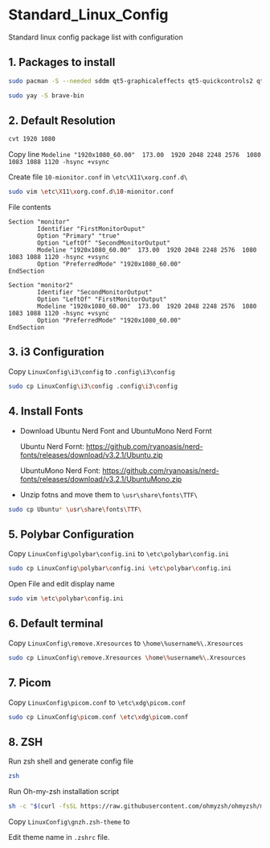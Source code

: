 # Standard_Linux_Config
Standard linux config package list with configuration 

## 1. Packages to install
```bash
sudo pacman -S --needed sddm qt5‑graphicaleffects qt5‑quickcontrols2 qt5‑svg polybar thunar obsidian vim picom rxvt-unicode unzip zsh
```
```bash
sudo yay -S brave-bin 
```

## 2. Default Resolution

```bash
cvt 1920 1080
```
Copy line ```Modeline "1920x1080_60.00"  173.00  1920 2048 2248 2576  1080 1083 1088 1120 -hsync +vsync```

Create file ```10-mionitor.conf``` in ```\etc\X11\xorg.conf.d\``` 

```bash
sudo vim \etc\X11\xorg.conf.d\10-mionitor.conf
```
File contents
```
Section "monitor"
        Identifier "FirstMonitorOuput"
        Option "Primary" "true"
        Option "LeftOf" "SecondMonitorOutput"
        Modeline "1920x1080_60.00"  173.00  1920 2048 2248 2576  1080 1083 1088 1120 -hsync +vsync
        Option "PreferredMode" "1920x1080_60.00"
EndSection

Section "monitor2"
        Identifier "SecondMonitorOutput"
        Option "LeftOf" "FirstMonitorOutput"
        Modeline "1920x1080_60.00"  173.00  1920 2048 2248 2576  1080 1083 1088 1120 -hsync +vsync
        Option "PreferredMode" "1920x1080_60.00"
EndSection

```
## 3. i3 Configuration
Copy ```LinuxConfig\i3\config``` to ```.config\i3\config``` 

```bash
sudo cp LinuxConfig\i3\config .config\i3\config
```

## 4. Install Fonts
- Download Ubuntu Nerd Font and UbuntuMono Nerd Fornt
  
  Ubuntu Nerd Fornt: https://github.com/ryanoasis/nerd-fonts/releases/download/v3.2.1/Ubuntu.zip
  
  UbuntuMono Nerd Font: https://github.com/ryanoasis/nerd-fonts/releases/download/v3.2.1/UbuntuMono.zip
- Unzip fotns and move them to ```\usr\share\fonts\TTF\```

```bash
sudo cp Ubuntu* \usr\share\fonts\TTF\
```
## 5. Polybar Configuration
Copy ```LinuxConfig\polybar\config.ini``` to ```\etc\polybar\config.ini```

```bash
sudo cp LinuxConfig\polybar\config.ini \etc\polybar\config.ini
```

Open File and edit display name 

```bash
sudo vim \etc\polybar\config.ini
```

## 6. Default terminal

Copy ```LinuxConfig\remove.Xresources``` to ```\home\%username%\.Xresources```

```bash
sudo cp LinuxConfig\remove.Xresources \home\%username%\.Xresources
```
## 7. Picom

Copy ```LinuxConfig\picom.conf``` to ```\etc\xdg\picom.conf```

```bash
sudo cp LinuxConfig\picom.conf \etc\xdg\picom.conf
```
## 8. ZSH

Run zsh shell and generate config file

```bash
zsh
```

Run Oh-my-zsh installation script
```bash
sh -c "$(curl -fsSL https://raw.githubusercontent.com/ohmyzsh/ohmyzsh/master/tools/install.sh)"
```

Copy ```LinuxConfig\gnzh.zsh-theme``` to 

Edit theme name in ```.zshrc``` file.
